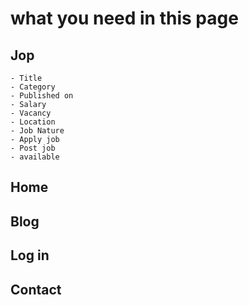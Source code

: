 # what you need in this page

## Jop

    - Title
    - Category
    - Published on
    - Salary
    - Vacancy
    - Location
    - Job Nature
    - Apply job
    - Post job
    - available

## Home
## Blog
## Log in
## Contact



